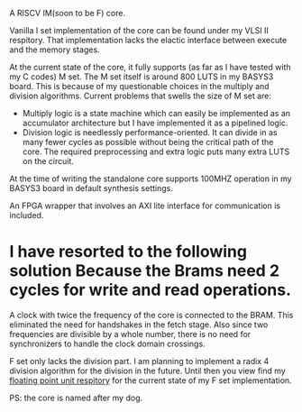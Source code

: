 A RISCV IM(soon to be F) core.

 Vanilla I set implementation of the core can be found under my VLSI II respitory. That implementation lacks the elactic interface between execute and the memory stages.

 At the current state of the core, it fully supports (as far as I have tested with my C codes) M set. The M set itself is around 800 LUTS in my BASYS3 board. This is because of my questionable choices in the multiply and division algorithms. Current problems that swells the size of M set are:
 - Multiply logic is a state machine which can easily be implemented as an accumulator architecture but I have implemented it as a pipelined logic.
 - Division logic is needlessly performance-oriented. It can divide in as many fewer cycles as possible without being the critical path of the core. The required preprocessing and extra logic puts many extra LUTS on the circuit.

At the time of writing the standalone core supports 100MHZ operation in my BASYS3 board in default synthesis settings.

An FPGA wrapper that involves an AXI lite interface for communication is included. 
# I have resorted to the following solution Because the Brams need 2 cycles for write and read operations.
A clock with twice the frequency of the core is connected to the BRAM. This eliminated the need for handshakes in the fetch stage. Also since two frequencies are divisible by a whole number, there is no need for synchronizers to handle the clock domain crossings. 

F set only lacks the division part. I am planning to implement a radix 4 division algorithm for the division in the future. Until then you view find my [floating point unit respitory](https://github.com/Erincutku007/Floating-Point-Unit) for the current state of my F set implementation. 

PS: the core is named after my dog.

